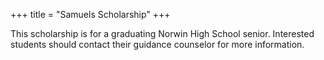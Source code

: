 +++
title = "Samuels Scholarship"
+++

This scholarship is for a graduating Norwin High School senior. Interested students should contact their guidance counselor for more information.
